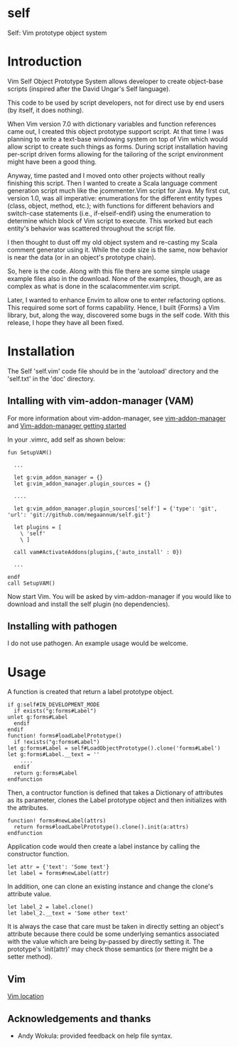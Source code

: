 # self

Self: Vim prototype object system

# Introduction

Vim Self Object Prototype System allows developer to create 
object-base scripts (inspired after the David Ungar's Self language). 

This code to be used by script developers, not for direct use by
end users (by itself, it does nothing).

When Vim version 7.0 with dictionary variables and function references
came out, I created this object prototype support script. At that time 
I was planning to write a text-base windowing system on top of Vim which
would allow script to create such things as forms. During script
installation having per-script driven forms allowing for the tailoring
of the script environment might have been a good thing.

Anyway, time pasted and I moved onto other projects without really
finishing this script. Then I wanted to create a Scala language
comment generation script much like the jcommenter.Vim script for
Java. My first cut, version 1.0, was all imperative: enumerations for
the different entity types (class, object, 
method, etc.); with functions for different behaviors and 
switch-case statements (i.e., if-elseif-endif) using the enumeration 
to determine which block of Vim script to execute. This worked
but each entity's behavior was scattered throughout the script file.

I then thought to dust off my old object system and re-casting my
Scala comment generator using it. While the code size is the same,
now behavior is near the data (or in an object's prototype chain).

So, here is the code. Along with this file there are some simple usage
example files also in the download. None of the examples, though, are
as complex as what is done in the scalacommenter.vim script.

Later, I wanted to enhance Envim to allow one to enter refactoring options.
This required some sort of forms capability. Hence, I built {Forms}
a Vim library, but, along the way, discovered some bugs in the self code.
With this release, I hope they have all been fixed.

# Installation

The Self 'self.vim' code file should be in the 'autoload' directory and the
'self.txt' in the 'doc' directory.

## Intalling with vim-addon-manager (VAM)

For more information about vim-addon-manager, see [vim-addon-manager](https://github.com/MarcWeber/vim-addon-manager) and [Vim-addon-manager getting started](https://github.com/MarcWeber/vim-addon-manager/blob/master/doc/vim-addon-manager-getting-started.txt)

In your .vimrc, add self as shown below:

    fun SetupVAM()

      ...

      let g:vim_addon_manager = {}
      let g:vim_addon_manager.plugin_sources = {}

      ....

      let g:vim_addon_manager.plugin_sources['self'] = {'type': 'git', 'url': 'git://github.com/megaannum/self.git'}

      let plugins = [
        \ 'self'
        \ ]

      call vam#ActivateAddons(plugins,{'auto_install' : 0})

      ...

    endf
    call SetupVAM()


Now start Vim. You will be asked by vim-addon-manager 
if you would like to download and install the self plugin (no dependencies).

## Installing with pathogen

I do not use pathogen. An example usage would be welcome.

# Usage

A function is created that return a label prototype object.

    if g:self#IN_DEVELOPMENT_MODE
      if exists("g:forms#Label")
	unlet g:forms#Label
      endif
    endif
    function! forms#loadLabelPrototype()
      if !exists("g:forms#Label")
	let g:forms#Label = self#LoadObjectPrototype().clone('forms#Label')
	let g:forms#Label.__text = ''
        ....
      endif
      return g:forms#Label
    endfunction

Then, a contructor function is defined that takes a Dictionary of attributes
as its parameter, clones the Label prototype object and then initializes
with the attributes.

    function! forms#newLabel(attrs)
      return forms#loadLabelPrototype().clone().init(a:attrs)
    endfunction

Application code would then create a label instance by calling the
constructor function.

    let attr = {'text': 'Some text'}
    let label = forms#newLabel(attr)

In addition, one can clone an existing instance and change the clone's
attribute value.

    let label_2 = label.clone()
    let label_2.__text = 'Some other text'

It is always the case that care must be taken in directly setting an object's
attribute because there could be some underlying semantics associated with the
value which are being by-passed by directly setting it. The prototype's
'init(attr)' may check those semantics (or there might be a setter method).

## Vim

[Vim location](http://www.vim.org/scripts/script.php?script_id=3072)

## Acknowledgements and thanks

- Andy Wokula: provided feedback on help file syntax.
